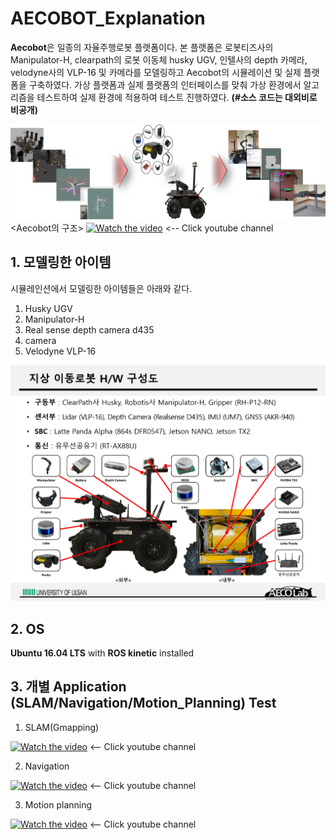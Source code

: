 # AECOBOT_Explanation

**Aecobot**은 일종의 자율주행로봇 플랫폼이다. 본 플랫폼은 로봇티즈사의 Manipulator-H, clearpath의 로봇 이동체 husky UGV, 인텔사의 depth 카메라, 
velodyne사의 VLP-16 및 카메라를 모델링하고 Aecobot의 시뮬레이션 및 실제 플랫폼을 구축하였다. 가상 플랫폼과 실제 플랫폼의 인터페이스를 맞춰 가상 환경에서 알고리즘을 테스트하여 실제 환경에 적용하여 테스트 진행하였다. **(#소스 코드는 대외비로 비공개)**

![Aecobot](https://github.com/YDK18/AECOBOT_Explanation/blob/master/picture/3.png)
                                  <Aecobot의 구조>
[![Watch the video](https://i.imgur.com/gHghSR6.png)](https://youtu.be/6dMNyTeqqLY)       <-- Click youtube channel

## 1. 모델링한 아이템

시뮬레인션에서 모델링한 아이템들은 아래와 같다. 
1. Husky UGV
2. Manipulator-H
3. Real sense depth camera d435
4. camera
5. Velodyne VLP-16

![H/W picture](https://github.com/YDK18/AECOBOT_Explanation/blob/master/picture/1.png)

## 2. OS
**Ubuntu 16.04 LTS** with **ROS kinetic** installed

## 3. 개별 Application (SLAM/Navigation/Motion_Planning) Test
1. SLAM(Gmapping)

[![Watch the video](https://i.imgur.com/cQjZtvR.png)](https://youtu.be/bSZ0R3qeKXs)       <-- Click youtube channel

2. Navigation

[![Watch the video](https://i.imgur.com/VQyIVP7.png)](https://youtu.be/-XDqJOflzwQ)       <-- Click youtube channel

3. Motion planning

[![Watch the video](https://i.imgur.com/E2cel2K.png)](https://youtu.be/-5zJ51XiCJE)       <-- Click youtube channel
